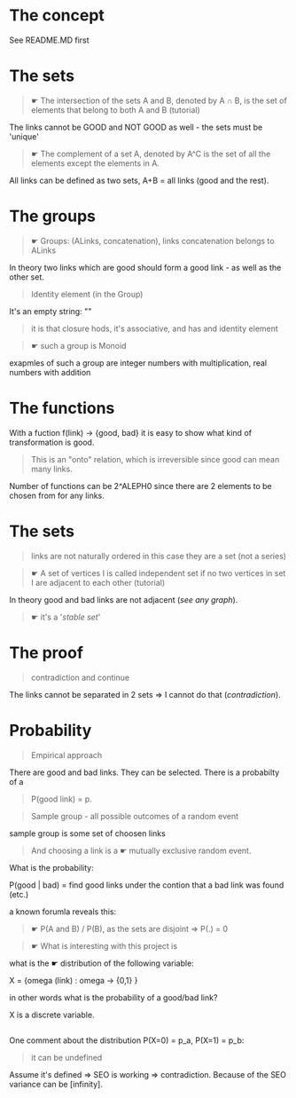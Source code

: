 # The concept

See README.MD first

# The sets

> ☛ The intersection of the sets A and B, denoted by A ∩ B, is the set of elements that belong to both A and B (tutorial)

The links cannot be GOOD and NOT GOOD as well - the sets must be 'unique'

> ☛ The complement of a set A, denoted by A^C is the set of all the elements except the elements in A.

All links can be defined as two sets, A+B = all links (good and the rest).

# The groups

> ☛ Groups: (ALinks, concatenation), links concatenation belongs to ALinks

In theory two links which are good should form a good link - as well as the other set.

> Identity element (in the Group)

It's an empty string: ""

> it is that closure hods, it's associative, and has and identity element

> ☛ such a group is Monoid

exapmles of such a group are integer numbers with multiplication, real numbers with addition

# The functions

With a fuction f(link) -> {good, bad} it is easy to show what kind of transformation is good.

> This is an "onto" relation, which is irreversible since good can mean many links.

Number of functions can be 2^ALEPH0 since there are 2 elements to be chosen from for any links.

# The sets

> links are not naturally ordered in this case they are a set (not a series)

> ☛ A set of vertices I is called independent set if no two vertices in set I are adjacent to each other (tutorial)

In theory good and bad links are not adjacent (*see any graph*).

> ☛ it's a '*stable set*'

# The proof

> contradiction and continue

The links cannot be separated in 2 sets => I cannot do that (*contradiction*).

# Probability

> Empirical approach

There are good and bad links. They can be selected. There is a probabilty of a 

> P(good link) = p.

> Sample group - all possible outcomes of a random event

sample group is some set of choosen links

> And choosing a link is a ☛ mutually exclusive random event.

What is the probability:

P(good | bad) = find good links under the contion that a bad link was found (etc.)

a known forumla reveals this:

> ☛ P(A and B) / P(B), as the sets are disjoint => P(.) = 0

> ☛ What is interesting with this project is

what is the ☛ distribution of the following variable:

X = {omega (link) : omega -> {0,1} }

in other words what is the probability of a good/bad link?

X is a discrete variable.

##

One comment about the distribution P(X=0) = p_a, P(X=1) = p_b:

> it can be undefined

Assume it's defined => SEO is working => contradiction.
Because of the SEO variance can be [infinity].
